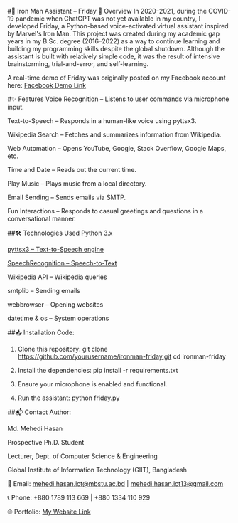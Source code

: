 #🦾 Iron Man Assistant – Friday
📌 Overview
In 2020–2021, during the COVID-19 pandemic when ChatGPT was not yet available in my country, I developed Friday, a Python-based voice-activated virtual assistant inspired by Marvel's Iron Man.
This project was created during my academic gap years in my B.Sc. degree (2016–2022) as a way to continue learning and building my programming skills despite the global shutdown.
Although the assistant is built with relatively simple code, it was the result of intensive brainstorming, trial-and-error, and self-learning.

A real-time demo of Friday was originally posted on my Facebook account here: [Facebook Demo Link](https://www.facebook.com/100007577161371/videos/2526623644266850/)

#✨ Features
Voice Recognition – Listens to user commands via microphone input.

Text-to-Speech – Responds in a human-like voice using pyttsx3.

Wikipedia Search – Fetches and summarizes information from Wikipedia.

Web Automation – Opens YouTube, Google, Stack Overflow, Google Maps, etc.

Time and Date – Reads out the current time.

Play Music – Plays music from a local directory.

Email Sending – Sends emails via SMTP.

Fun Interactions – Responds to casual greetings and questions in a conversational manner.


##🛠️ Technologies Used
Python 3.x

[pyttsx3 – Text-to-Speech engine](https://pypi.org/project/pyttsx3/)

[SpeechRecognition – Speech-to-Text](https://pypi.org/project/SpeechRecognition/)

Wikipedia API – Wikipedia queries

smtplib – Sending emails

webbrowser – Opening websites

datetime & os – System operations

##📥 Installation Code:

1. Clone this repository:
git clone https://github.com/yourusername/ironman-friday.git
cd ironman-friday

2. Install the dependencies:
pip install -r requirements.txt

3. Ensure your microphone is enabled and functional.

4. Run the assistant:
python friday.py




##📬 Contact Author:

Md. Mehedi Hasan

Prospective Ph.D. Student

Lecturer, Dept. of Computer Science & Engineering

Global Institute of Information Technology (GIIT), Bangladesh

📧 Email: mehedi.hasan.ict@mbstu.ac.bd | mehedi.hasan.ict13@gmail.com

📞 Phone: +880 1789 113 669 | +880 1334 110 929

🌐 Portfolio: [My Website Link](https://md-mehedi-hasan-resume.vercel.app/)
